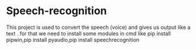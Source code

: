 # Speech-recognition
This project is used to convert the speech (voice) and gives us output like a text . for that we need to install some modules in cmd like pip install pipwin,pip install pyaudio,pip install speechrecognition
